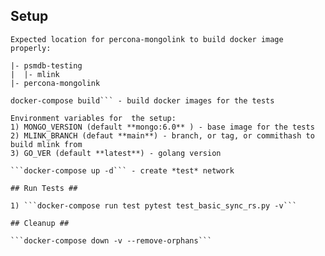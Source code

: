 ## Setup ##

```
Expected location for percona-mongolink to build docker image properly:

|- psmdb-testing
|  |- mlink
|- percona-mongolink

docker-compose build``` - build docker images for the tests

Environment variables for  the setup:
1) MONGO_VERSION (default **mongo:6.0** ) - base image for the tests
2) MLINK_BRANCH (defaut **main**) - branch, or tag, or commithash to build mlink from
3) GO_VER (default **latest**) - golang version

```docker-compose up -d``` - create *test* network

## Run Tests ##

1) ```docker-compose run test pytest test_basic_sync_rs.py -v```

## Cleanup ##

```docker-compose down -v --remove-orphans```
